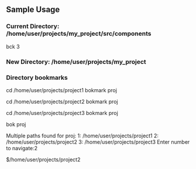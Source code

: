 ## Sample Usage

### Current Directory: /home/user/projects/my_project/src/components
bck 3
### New Directory: /home/user/projects/my_project


### Directory bookmarks
cd /home/user/projects/project1
bokmark proj

cd /home/user/projects/project2
bokmark proj

cd /home/user/projects/project3
bokmark proj

bok proj

Multiple paths found for proj:
1: /home/user/projects/project1
2: /home/user/projects/project2
3: /home/user/projects/project3
Enter number to navigate:2

$/home/user/projects/project2
